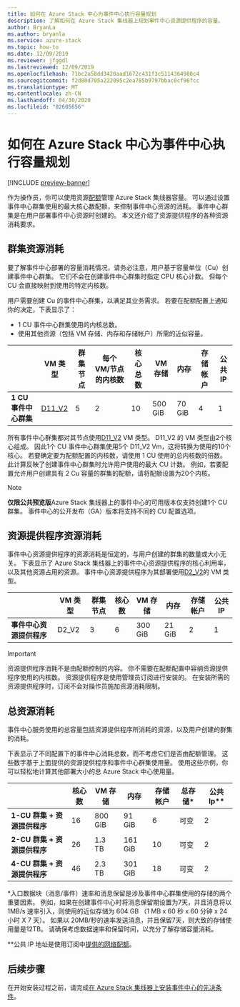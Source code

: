 ```yaml
---
title: 如何在 Azure Stack 中心为事件中心执行容量规划
description: 了解如何在 Azure Stack 集线器上规划事件中心资源提供程序的容量。
author: BryanLa
ms.author: bryanla
ms.service: azure-stack
ms.topic: how-to
ms.date: 12/09/2019
ms.reviewer: jfggdl
ms.lastreviewed: 12/09/2019
ms.openlocfilehash: 71bc2a58dd3420aad1672c431f3c5114364980c4
ms.sourcegitcommit: f2d80d705a222095c2ea785b9797bbac0cf96fcc
ms.translationtype: MT
ms.contentlocale: zh-CN
ms.lasthandoff: 04/30/2020
ms.locfileid: "82605656"
---
```

# <a name="how-to-do-capacity-planning-for-event-hubs-on-azure-stack-hub"></a>如何在 Azure Stack 中心为事件中心执行容量规划

[!INCLUDE [preview-banner](../includes/event-hubs-preview.md)]

作为操作员，你可以使用资源[配额](azure-stack-quota-types.md)管理 Azure Stack 集线器容量。 可以通过设置事件中心群集使用的最大核心数配额，来控制事件中心资源的消耗。 事件中心群集是在用户部署事件中心资源时创建的。 本文还介绍了资源提供程序的各种资源消耗要求。

## <a name="cluster-resource-consumption"></a>群集资源消耗

要了解事件中心部署的容量消耗情况，请务必注意，用户基于容量单位（Cu）创建事件中心群集。 它们不会在创建事件中心群集时指定 CPU 核心计数。 但每个 CU 会直接映射到使用的特定内核数。 

用户需要创建 Cu 的事件中心群集，以满足其业务需求。 若要在配额配置上通知你的决定，下表显示了：
- 1 CU 事件中心群集使用的内核总数。
- 使用其他资源（包括 VM 存储、内存和存储帐户）所需的近似容量。

| | VM 类型 | 群集节点 | 每个 VM/节点的内核数 | 核心总数 | VM 存储 | 内存 | 存储帐户 | 公共 IP |
|-|---------|-------|-------------------|-------------|------------|--------|------------------|---|
| **1 CU 事件中心群集** | [D11_V2](../user/azure-stack-vm-sizes.md#mo-dv2) | 5 | 2 | 10 | 500 GiB | 70 GiB | 4 | 1 |

所有事件中心群集都对其节点使用[D11_V2](../user/azure-stack-vm-sizes.md#mo-dv2) VM 类型。 D11_V2 的 VM 类型由2个核心组成。 因此1个 CU 事件中心群集使用5个 D11_V2 Vm，这将转换为使用的10个核心。 若要确定要为配额配置的内核数，请使用 1 CU 使用的总内核数的倍数。 此计算反映了创建事件中心群集时允许用户使用的最大 CU 计数。 例如，若要配置允许用户创建具有 2 Cu 容量的群集的配额，请将配额设置为20个内核。

> [!NOTE]
> **仅限公共预览版**Azure Stack 集线器上的事件中心的可用版本仅支持创建1个 CU 群集。 事件中心的公开发布（GA）版本将支持不同的 CU 配置选项。

## <a name="resource-provider-resource-consumption"></a>资源提供程序资源消耗  

事件中心资源提供程序的资源消耗是恒定的，与用户创建的群集的数量或大小无关。 下表显示了 Azure Stack 集线器上的事件中心资源提供程序的核心利用率，以及其他资源占用的资源。 事件中心资源提供程序为其部署使用[D2_V2](/azure-stack/user/azure-stack-vm-sizes#dv2-series)的 VM 类型。

|                                  | VM 类型 | 群集节点 | 核心数 | VM 存储 | 内存 | 存储帐户 | 公共 IP |
|----------------------------------|---------|---------------|-------|------------|--------|------------------|------------|
| **事件中心资源提供程序** | D2_V2   | 3     | 6     | 300 GiB | 21 GiB | 2 | 1 |

> [!IMPORTANT]
> 资源提供程序消耗不是由配额控制的内容。 你不需要在配额配置中容纳资源提供程序使用的内核数。 资源提供程序是使用管理员订阅进行安装的。 在安装所需的资源提供程序时，订阅不会对操作员施加资源消耗限制。

## <a name="total-resource-consumption"></a>总资源消耗

事件中心服务使用的总容量包括资源提供程序所消耗的资源，以及用户创建的群集的消耗。

下表显示了不同配置下的事件中心消耗总数，而不考虑它们是否由配额管理。 这些数字基于上面提供的资源提供程序和事件中心群集使用量。 使用这些示例，你可以轻松地计算其他部署大小的总 Azure Stack 中心使用量。

|                                      | 核心数 | VM 存储 | 内存  | 存储帐户 | 总存储\* | 公共 Ip\*\* |
|--------------------------------------|-------|------------|---------|------------------|---------------|------------|
| **1-CU 群集 + 资源提供程序** | 16    | 800 GiB    | 91 GiB  | 6                | 可变    | 2 |
| **2-CU 群集 + 资源提供程序** | 26    | 1.3 TB     | 161 GiB | 10               | 可变    | 2 |
| **4-CU 群集 + 资源提供程序** | 46    | 2.3 TB     | 301 GiB | 18               | 可变    | 2 |

\*入口数据块（消息/事件）速率和消息保留是涉及事件中心群集使用的存储的两个重要因素。 例如，如果在创建事件中心时将消息保留期设置为7天，并且消息将以 1MB/s 速率引入，则使用的近似存储为 604 GB （1 MB x 60 秒 x 60 分钟 x 24 小时 X 7 天）。 如果以 20MB/秒的速率发送消息，并且保留7天，则大致的存储使用量是12TB。 请确保考虑数据速率和保留时间，以充分了解存储容量消耗。

\*\*公共 IP 地址是使用订阅中[提供的网络配额](azure-stack-quota-types.md#network-quota-types)。

## <a name="next-steps"></a>后续步骤

在开始安装过程之前，请完成[在 Azure Stack 集线器上安装事件中心的先决条件](event-hubs-rp-prerequisites.md)。





